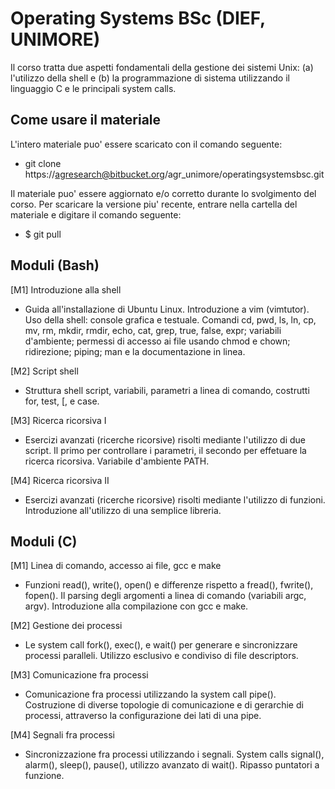 # Operating Systems BSc (DIEF, UNIMORE) #
Il corso tratta due aspetti fondamentali della gestione dei sistemi Unix:
(a) l'utilizzo della shell e (b) la programmazione di sistema utilizzando il linguaggio C
e le principali system calls.

## Come usare il materiale ##
L'intero materiale puo' essere scaricato con il comando seguente:

* git clone https://agresearch@bitbucket.org/agr_unimore/operatingsystemsbsc.git

Il materiale puo' essere aggiornato e/o corretto durante lo svolgimento del corso.
Per scaricare la versione piu' recente, entrare nella cartella del materiale e
digitare il comando seguente:

* $ git pull

## Moduli (Bash) ##

[M1] Introduzione alla shell

* Guida all'installazione di Ubuntu Linux. Introduzione a vim (vimtutor). Uso della shell: console grafica e testuale. Comandi cd, pwd, ls, ln, cp, mv, rm, mkdir, rmdir, echo, cat, grep, true, false, expr; variabili d'ambiente; permessi di accesso ai file usando chmod e chown; ridirezione; piping; man e la documentazione in linea.

[M2] Script shell

* Struttura shell script, variabili, parametri a linea di comando, costrutti for, test, [, e case.

[M3] Ricerca ricorsiva I

* Esercizi avanzati (ricerche ricorsive) risolti mediante l'utilizzo di due script. Il primo per controllare i parametri, il secondo per effetuare la ricerca ricorsiva. Variabile d'ambiente PATH.

[M4] Ricerca ricorsiva II

* Esercizi avanzati (ricerche ricorsive) risolti mediante l'utilizzo di funzioni. Introduzione all'utilizzo di una semplice libreria.

## Moduli (C) ##

[M1] Linea di comando, accesso ai file, gcc e make

* Funzioni read(), write(), open() e differenze rispetto a fread(), fwrite(), fopen(). Il parsing degli argomenti a linea di comando (variabili argc, argv). Introduzione alla compilazione con gcc e make.

[M2] Gestione dei processi

* Le system call fork(), exec(), e wait() per generare e sincronizzare processi paralleli. Utilizzo esclusivo e condiviso di file descriptors.

[M3] Comunicazione fra processi

* Comunicazione fra processi utilizzando la system call pipe(). Costruzione di diverse topologie di comunicazione e di gerarchie di processi, attraverso la configurazione dei lati di una pipe.

[M4] Segnali fra processi

* Sincronizzazione fra processi utilizzando i segnali. System calls signal(), alarm(), sleep(), pause(), utilizzo avanzato di wait(). Ripasso puntatori a funzione.

